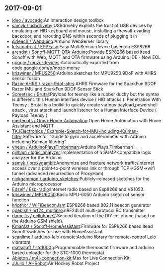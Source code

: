 ## 2017-09-01

* [ideo / avocado](https://github.com/ideo/avocado):An interaction design toolbox
* [samyk / usbdriveby](https://github.com/samyk/usbdriveby):USBdriveby exploits the trust of USB devices by emulating an HID keyboard and mouse, installing a firewall-evading backdoor, and rerouting DNS within seconds of plugging it in
* [sirleech / Webduino](https://github.com/sirleech/Webduino):Arduino WebServer library
* [letscontrolit / ESPEasy](https://github.com/letscontrolit/ESPEasy):Easy MultiSensor device based on ESP8266
* [arendst / Sonoff-MQTT-OTA-Arduino](https://github.com/arendst/Sonoff-MQTT-OTA-Arduino):Provide ESP8266 based itead Sonoff with Web, MQTT and OTA firmware using Arduino IDE - Now EOL
* [google / mozc-devices](https://github.com/google/mozc-devices):Automatically exported from code.google.com/p/mozc-morse
* [kriswiner / MPU9250](https://github.com/kriswiner/MPU9250):Arduino sketches for MPU9250 9DoF with AHRS sensor fusion
* [Razor-AHRS / razor-9dof-ahrs](https://github.com/Razor-AHRS/razor-9dof-ahrs):AHRS Firmware for the SparkFun 9DOF Razor IMU and SparkFun 9DOF Sensor Stick
* [Screetsec / Brutal](https://github.com/Screetsec/Brutal):Payload for teensy like a rubber ducky but the syntax is different. this Human interfaes device ( HID attacks ). Penetration With Teensy . Brutal is a toolkit to quickly create various payload,powershell attack , virus attack and launch listener for a Human Interface Device ( Payload Teensy )
* [mertenats / Open-Home-Automation](https://github.com/mertenats/Open-Home-Automation):Open Home Automation with Home Assistant and MQTT
* [TKJElectronics / Example-Sketch-for-IMU-including-Kalman-filter](https://github.com/TKJElectronics/Example-Sketch-for-IMU-including-Kalman-filter):Software for "Guide to gyro and accelerometer with Arduino including Kalman filtering"
* [vheun / ArduinoPlaysTimberman](https://github.com/vheun/ArduinoPlaysTimberman):Arduino Plays Timberman
* [gillham / logic_analyzer](https://github.com/gillham/logic_analyzer):Implementation of a SUMP compatible logic analyzer for the Arduino
* [samyk / proxygambit](https://github.com/samyk/proxygambit):Anonymize and fracture network traffic/Internet access over a point-to-point wireless link or through TCP->GSM->wifi tunnel (advanced resurrection of ProxyHam)
* [nickgammon / arduino_sketches](https://github.com/nickgammon/arduino_sketches):Publicly-released sketches for the Arduino microprocessor
* [Edzelf / Esp-radio](https://github.com/Edzelf/Esp-radio):Internet radio based on Esp8266 and VS1053.
* [kriswiner / MPU6050](https://github.com/kriswiner/MPU6050):Basic MPU-6050 Arduino sketch of sensor function
* [kripthor / WiFiBeaconJam](https://github.com/kripthor/WiFiBeaconJam):ESP8266 based 802.11 beacon generator
* [goebish / nrf24_multipro](https://github.com/goebish/nrf24_multipro):nRF24L01 multi-protocol RC transmitter
* [damellis / cellphone2](https://github.com/damellis/cellphone2):Second iteration of the DIY cellphone (based on the Arduino GSM shield).
* [KmanOz / Sonoff-HomeAssistant](https://github.com/KmanOz/Sonoff-HomeAssistant):Firmware for ESP8266 based itead Sonoff switches for use with HomeAssistant
* [scanlime / arduino-lelo-remote](https://github.com/scanlime/arduino-lelo-remote):Arduino library for remote-control Lelo vibrators
* [matsstaff / stc1000p](https://github.com/matsstaff/stc1000p):Programmable thermostat firmware and arduino based uploader for the STC-1000 thermostat
* [Ableton / m4l-connection-kit](https://github.com/Ableton/m4l-connection-kit):Max for Live Connection Kit
* [JJulio / AHRobot](https://github.com/JJulio/AHRobot):Air Hockey Robot Project
